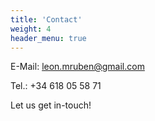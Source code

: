 ```yaml
---
title: 'Contact'
weight: 4
header_menu: true
---
```

E-Mail: [leon.mruben@gmail.com](mailto:your-email@your-domain.com)

Tel.: +34 618 05 58 71

Let us get in-touch!
